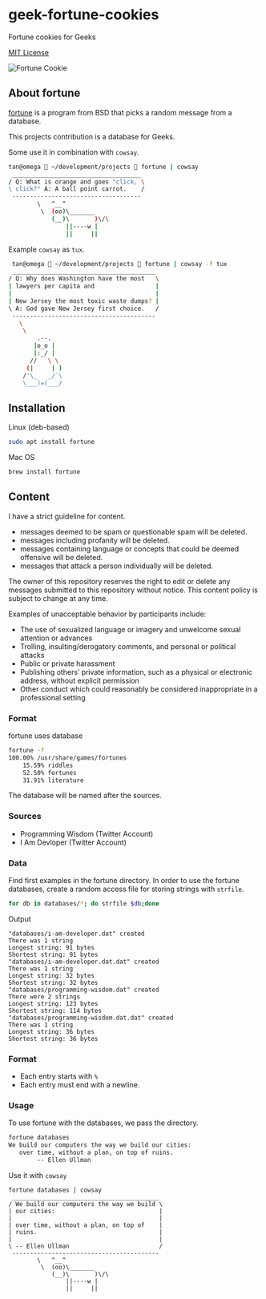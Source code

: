 # geek-fortune-cookies

Fortune cookies for Geeks

[MIT License](LICENSE)

![Fortune Cookie](https://upload.wikimedia.org/wikipedia/commons/thumb/d/d2/Fortune_cookies.jpg/320px-Fortune_cookies.jpg)


## About fortune

[fortune](https://en.wikipedia.org/wiki/Fortune_(Unix)) is a program from BSD that picks a random message from a database. 

This projects contribution is a database for Geeks.

Some use it in combination with `cowsay`.

```bash
tan@omega  ~/development/projects  fortune | cowsay
 ____________________________________
/ Q: What is orange and goes "click, \
\ click?" A: A ball point carrot.    /
 ------------------------------------
        \   ^__^
         \  (oo)\_______
            (__)\       )\/\
                ||----w |
                ||     ||
```


Example `cowsay` as `tux`.

```bash
 tan@omega  ~/development/projects  fortune | cowsay -f tux
 ________________________________________
/ Q: Why does Washington have the most   \
| lawyers per capita and                 |
|                                        |
| New Jersey the most toxic waste dumps? |
\ A: God gave New Jersey first choice.   /
 ----------------------------------------
   \
    \
        .--.
       |o_o |
       |:_/ |
      //   \ \
     (|     | )
    /'\_   _/`\
    \___)=(___/
```

## Installation

Linux (deb-based)

```bash
sudo apt install fortune
```

Mac OS
```bash
brew install fortune
```

## Content

I have a strict guideline for content.

- messages deemed to be spam or questionable spam will be deleted. 
- messages including profanity will be deleted.
- messages containing language or concepts that could be deemed offensive will be deleted.
- messages that attack a person individually will be deleted.

The owner of this repository reserves the right to edit or delete any messages submitted to this repository without notice. This content policy is subject to change at any time.

Examples of unacceptable behavior by participants include:

- The use of sexualized language or imagery and unwelcome sexual attention or advances
- Trolling, insulting/derogatory comments, and personal or political attacks
- Public or private harassment
- Publishing others’ private information, such as a physical or electronic address, without explicit permission
- Other conduct which could reasonably be considered inappropriate in a professional setting

### Format

fortune uses database

```bash
fortune -f
100.00% /usr/share/games/fortunes
    15.59% riddles
    52.50% fortunes
    31.91% literature
```

The database will be named after the sources.

### Sources

* Programming Wisdom (Twitter Account)
* I Am Devloper (Twitter Account)

### Data

Find first examples in the fortune directory. In order to use the fortune databases, create a random access file for storing strings with `strfile`.

```bash
for db in databases/*; do strfile $db;done  
```

Output
```text
"databases/i-am-developer.dat" created
There was 1 string
Longest string: 91 bytes
Shortest string: 91 bytes
"databases/i-am-developer.dat.dat" created
There was 1 string
Longest string: 32 bytes
Shortest string: 32 bytes
"databases/programming-wisdom.dat" created
There were 2 strings
Longest string: 123 bytes
Shortest string: 114 bytes
"databases/programming-wisdom.dat.dat" created
There was 1 string
Longest string: 36 bytes
Shortest string: 36 bytes
```

### Format

* Each entry starts with `%`
* Each entry must end with a newline.

### Usage

To use fortune with the databases, we pass the directory.

```bash
fortune databases
We build our computers the way we build our cities:
   over time, without a plan, on top of ruins.
        -- Ellen Ullman
```

Use it with `cowsay`

```
fortune databases | cowsay
 _________________________________________
/ We build our computers the way we build \
| our cities:                             |
|                                         |
| over time, without a plan, on top of    |
| ruins.                                  |
|                                         |
\ -- Ellen Ullman                         /
 -----------------------------------------
        \   ^__^
         \  (oo)\_______
            (__)\       )\/\
                ||----w |
                ||     ||

```